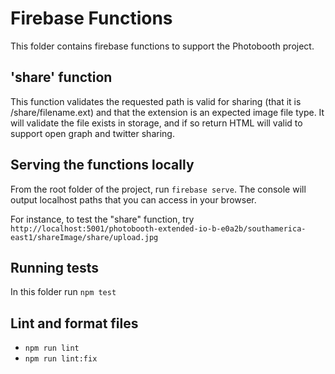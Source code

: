 # Firebase Functions

This folder contains firebase functions to support the Photobooth project.

## 'share' function

This function validates the requested path is valid for sharing (that it is /share/filename.ext) and that the extension is an expected image file type. It will validate the file exists in storage, and if so return HTML will valid <head> to support open graph and twitter sharing.

## Serving the functions locally

From the root folder of the project, run `firebase serve`. The console will output localhost paths that you can access in your browser.

For instance, to test the "share" function, try `http://localhost:5001/photobooth-extended-io-b-e0a2b/southamerica-east1/shareImage/share/upload.jpg`

## Running tests

In this folder run `npm test`

## Lint and format files

- `npm run lint`
- `npm run lint:fix`